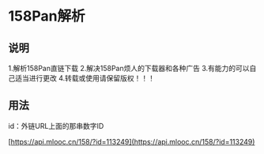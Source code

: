 # 158Pan解析


## 说明

1.解析158Pan直链下载
2.解决158Pan烦人的下载器和各种广告
3.有能力的可以自己适当进行更改
4.转载或使用请保留版权！！！

## 用法

id：外链URL上面的那串数字ID

[https://api.mlooc.cn/158/?id=113249](https://api.mlooc.cn/158/?id=113249)